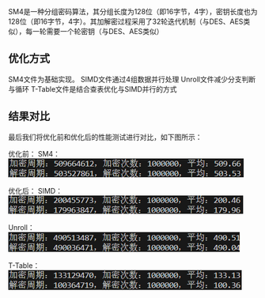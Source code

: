 SM4是一种分组密码算法，其分组长度为128位（即16字节，4字），密钥长度也为128位（即16字节，4字）。其加解密过程采用了32轮迭代机制（与DES、AES类似），每一轮需要一个轮密钥（与DES、AES类似）

## 优化方式
SM4文件为基础实现。
SIMD文件通过4组数据并行处理
Unroll文件减少分支判断与循环
T-Table文件是结合查表优化与SIMD并行的方式

## 结果对比

最后我们将优化前和优化后的性能测试进行对比，如下图所示：

优化前：
SM4：
![image](SM4.png)

优化后：
SIMD：
![image](SIMD.png)

Unroll：
![image](Unroll.png)

T-Table：
![image](T-Table.png)

